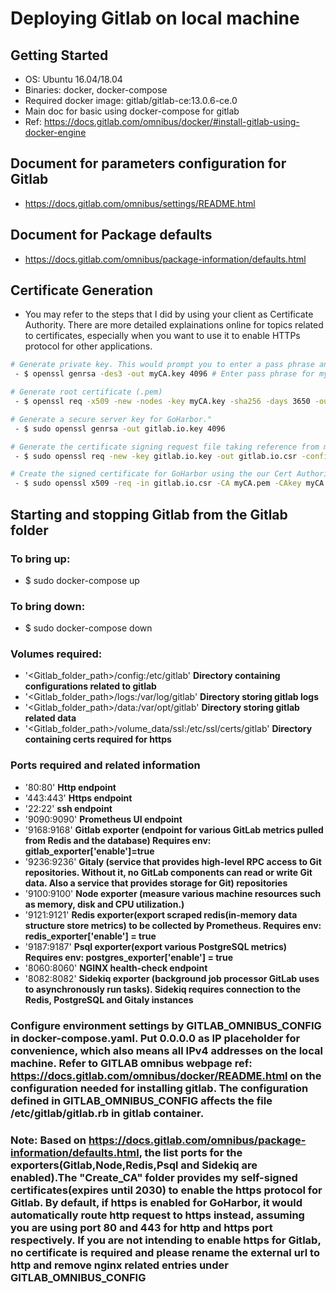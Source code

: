 # Deploying Gitlab on local machine
## Getting Started
 - OS: Ubuntu 16.04/18.04
 - Binaries: docker, docker-compose
 - Required docker image: gitlab/gitlab-ce:13.0.6-ce.0
 - Main doc for basic using docker-compose for gitlab
 - Ref: https://docs.gitlab.com/omnibus/docker/#install-gitlab-using-docker-engine

## Document for parameters configuration for Gitlab
 - https://docs.gitlab.com/omnibus/settings/README.html

## Document for Package defaults
 - https://docs.gitlab.com/omnibus/package-information/defaults.html
 
## Certificate Generation
 - You may refer to the steps that I did by using your client as Certificate Authority. There are more detailed explainations online for topics related to certificates, especially when you want to use it to enable HTTPs protocol for other applications.
``` bash
# Generate private key. This would prompt you to enter a pass phrase and reconfirm again.**
 - $ openssl genrsa -des3 -out myCA.key 4096 # Enter pass phrase for myCA.key

# Generate root certificate (.pem) 
 - $ openssl req -x509 -new -nodes -key myCA.key -sha256 -days 3650 -out myCA.pem

# Generate a secure server key for GoHarbor."
 - $ sudo openssl genrsa -out gitlab.io.key 4096

# Generate the certificate signing request file taking reference from my configuration file req.conf
 - $ sudo openssl req -new -key gitlab.io.key -out gitlab.io.csr -config req.conf

# Create the signed certificate for GoHarbor using the our Cert Authority certificate and keys with the GoHarbor signing request"
 - $ sudo openssl x509 -req -in gitlab.io.csr -CA myCA.pem -CAkey myCA.key -CAcreateserial -out gitlab.io.crt -days 3650 -sha256
```
## Starting and stopping Gitlab from the Gitlab folder
### To bring up:
 - $ sudo docker-compose up
### To bring down:
 - $ sudo docker-compose down

### Volumes required:
  - '<Gitlab_folder_path>/config:/etc/gitlab' **Directory containing configurations related to gitlab**
  - '<Gitlab_folder_path>/logs:/var/log/gitlab' **Directory storing gitlab logs**
  - '<Gitlab_folder_path>/data:/var/opt/gitlab' **Directory storing gitlab related data**
  - '<Gitlab_folder_path>/volume_data/ssl:/etc/ssl/certs/gitlab' **Directory containing certs required for https**

### Ports required and related information
  - '80:80' **Http endpoint**
  - '443:443' **Https endpoint**
  - '22:22' **ssh endpoint**
  - '9090:9090' **Prometheus UI endpoint**
  - '9168:9168' **Gitlab exporter (endpoint for various GitLab metrics pulled from Redis and the   database) Requires env: gitlab_exporter['enable']=true**
  - '9236:9236' **Gitaly (service that provides high-level RPC access to Git repositories. Without it, no GitLab components can read or write Git data. Also a service that provides storage for Git) repositories**
  - '9100:9100' **Node exporter (measure various machine resources such as memory, disk and CPU utilization.)**
  - '9121:9121' **Redis exporter(export scraped redis(in-memory data structure store metrics) to be collected by Prometheus. Requires env: redis_exporter['enable'] = true**
  - '9187:9187' **Psql exporter(export various PostgreSQL metrics) Requires env: postgres_exporter['enable'] = true**
  - '8060:8060' **NGINX health-check endpoint**
  - '8082:8082' **Sidekiq exporter (background job processor GitLab uses to asynchronously run tasks). Sidekiq requires connection to the Redis, PostgreSQL and Gitaly instances**

### Configure environment settings by GITLAB_OMNIBUS_CONFIG in docker-compose.yaml. Put 0.0.0.0 as IP placeholder for convenience, which also means all IPv4 addresses on the local machine. Refer to GITLAB omnibus webpage ref: https://docs.gitlab.com/omnibus/docker/README.html on the configuration needed for installing gitlab. The configuration defined in GITLAB_OMNIBUS_CONFIG affects the file /etc/gitlab/gitlab.rb in gitlab container.


### Note: Based on https://docs.gitlab.com/omnibus/package-information/defaults.html, the list ports for the exporters(Gitlab,Node,Redis,Psql and Sidekiq are enabled).The "Create_CA" folder provides my self-signed certificates(expires until 2030) to enable the https protocol for Gitlab. By default, if https is enabled for GoHarbor, it would automatically route http request to https instead, assuming you are using port 80 and 443 for http and https port respectively. If you are not intending to enable https for Gitlab, no certificate is required and please rename the external url to http and remove nginx related entries under GITLAB_OMNIBUS_CONFIG
